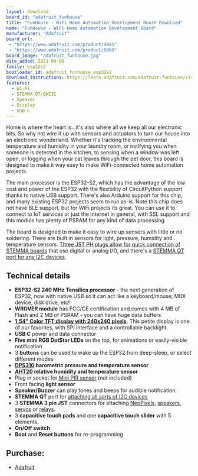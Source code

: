 ```yaml
---
layout: download
board_id: "adafruit_funhouse"
title: "FunHouse - WiFi Home Automation Development Board Download"
name: "FunHouse - WiFi Home Automation Development Board"
manufacturer: "Adafruit"
board_url:
 - "https://www.adafruit.com/product/4985"
 - "https://www.adafruit.com/product/5069"
board_image: "adafruit_funhouse.jpg"
date_added: 2021-04-06
family: esp32s2
bootloader_id: adafruit_funhouse_esp32s2
download_instructions: https://learn.adafruit.com/adafruit-funhouse/circuitpython
features:
  - Wi-Fi
  - STEMMA QT/QWIIC
  - Speaker
  - Display
  - USB-C
---
```


Home is where the heart is...it's also where all we keep all our electronic bits. So why not wire it up with sensors and actuators to turn our house into an electronic wonderland. Whether it's tracking the environmental temperature and humidity in your laundry room, or notifying you when someone is detected in the kitchen, to sensing when a window was left open, or logging when your cat leaves through the pet door, this board is designed to make it way easy to make WiFi-connected home automation projects.

The main processor is the ESP32-S2, which has the advantage of the low cost and power of the ESP32 with the flexibility of CircuitPython support thanks to native USB support. There's also Arduino support for this chip, and many existing ESP32 projects seem to run as-is. Note this chip does not have BLE support, but for WiFi projects its great. You can use it to connect to IoT services or just the Internet in general, with SSL support and this module has plenty of PSRAM for any kind of data processing.

The board is designed to make it easy to wire up sensors with little or no soldering. There are built in sensors for light, pressure, humidity and temperature sensors. [Three JST PH plugs allow for quick connection of STEMMA boards](https://www.adafruit.com/category/1019) that use digital or analog I/O, and there's a [STEMMA QT port for any I2C devices](https://www.adafruit.com/category/620).

## Technical details

 * **ESP32-S2 240 MHz Tensilica processor** - the next generation of ESP32, now with native USB so it can act like a keyboard/mouse, MIDI device, disk drive, etc!
 * **WROVER module** has FCC/CE certification and comes with 4 MB of Flash and 2 MB of PSRAM - you can have huge data buffers
 * **[1.54" Color TFT display with 240x240 pixels](https://www.adafruit.com/product/4421)**. This petite display is one of our favorites, with SPI interface and a controllable backlight.
 * **USB C** power and data connector
 * **Five mini RGB DotStar LEDs** on the top, for animations or easily-visible notification
 * 3 **buttons** can be used to wake up the ESP32 from deep-sleep, or select different modes
 * **[DPS310](https://www.adafruit.com/product/4494) barometric pressure and temperature sensor**
 * **[AHT20](https://www.adafruit.com/product/4566) relative humidity and temperature sensor**
 * Plug in socket for [Mini PIR sensor](https://www.adafruit.com/product/4871) (not included)
 * Front facing **light sensor**
 * **Speaker/Buzzer** can play tones and beeps for audible notification.
 * **STEMMA QT** port for [attaching all sorts of I2C devices](https://www.adafruit.com/stemma)
 * 3 **STEMMA 3 pin JST** connectors for attaching [NeoPixels](https://www.adafruit.com/product/3919), [speakers](https://www.adafruit.com/product/3885), [servos](https://www.adafruit.com/product/4326) or [relays](https://www.adafruit.com/product/4409).
 * 3 **capacitive touch pads** and one **capacitive touch slider** with 5 elements.
 * **On/Off switch**
 * **Boot** and **Reset buttons** for re-programming

## Purchase:

* [Adafruit](https://www.adafruit.com/product/4985)
